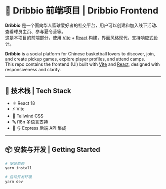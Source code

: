 # 🏀 Dribbio 前端项目 | Dribbio Frontend

**Dribbio** 是一个面向华人篮球爱好者的社交平台，用户可以创建和加入线下活动、查看球员主页、参与夏令营等。  
这是本项目的前端部分，使用 [Vite](https://vitejs.dev/) + [React](https://react.dev/) 构建，界面风格现代，支持响应式设计。

**Dribbio** is a social platform for Chinese basketball lovers to discover, join, and create pickup games, explore player profiles, and attend camps.  
This repo contains the frontend (UI) built with [Vite](https://vitejs.dev/) and [React](https://react.dev/), designed with responsiveness and clarity.

---

## 🚀 技术栈 | Tech Stack

- ⚛️ React 18
- ⚡ Vite
- 💅 Tailwind CSS
- 🔤 i18n 多语言支持
- 🔗 与 Express 后端 API 集成

---

## 📦 安装与开发 | Getting Started

```bash
# 安装依赖
yarn install

# 启动开发环境
yarn dev
```

